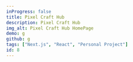 ```yaml
---
inProgress: false
title: Pixel Craft Hub
description: Pixel Craft Hub
img_alt: Pixel Craft Hub HomePage
demo: g
github: g
tags: ["Next.js", "React", "Personal Project"]
id: 8
---
```

